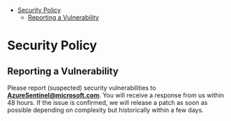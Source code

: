 <!-- START doctoc generated TOC please keep comment here to allow auto update -->
<!-- DON'T EDIT THIS SECTION, INSTEAD RE-RUN doctoc TO UPDATE -->


- [Security Policy](#security-policy)
  - [Reporting a Vulnerability](#reporting-a-vulnerability)

<!-- END doctoc generated TOC please keep comment here to allow auto update -->

# Security Policy

## Reporting a Vulnerability

Please report (suspected) security vulnerabilities to
**[AzureSentinel@microsoft.com](mailto:AzureSentinel@microsoft.com)**. You will receive a response from
us within 48 hours. If the issue is confirmed, we will release a patch as soon
as possible depending on complexity but historically within a few days.
